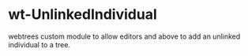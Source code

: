 # wt-UnlinkedIndividual

webtrees custom module to allow editors and above to add an unlinked individual to a tree.
